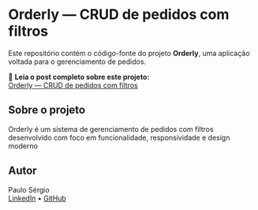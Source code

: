 # Orderly — CRUD de pedidos com filtros

Este repositório contém o código-fonte do projeto **Orderly**, uma aplicação voltada para o gerenciamento de pedidos.

🔗 **Leia o post completo sobre este projeto:**  
[Orderly — CRUD de pedidos com filtros](https://commit-blog-paulodev.vercel.app/topicos/orderly-crud-de-pedidos-com-filtros)

## Sobre o projeto

Orderly é um sistema de gerenciamento de pedidos com filtros desenvolvido com foco em funcionalidade, responsividade e design moderno

## Autor

Paulo Sérgio  
[LinkedIn](https://www.linkedin.com/in/paulosergioelf) • [GitHub](https://github.com/pauloelf)
